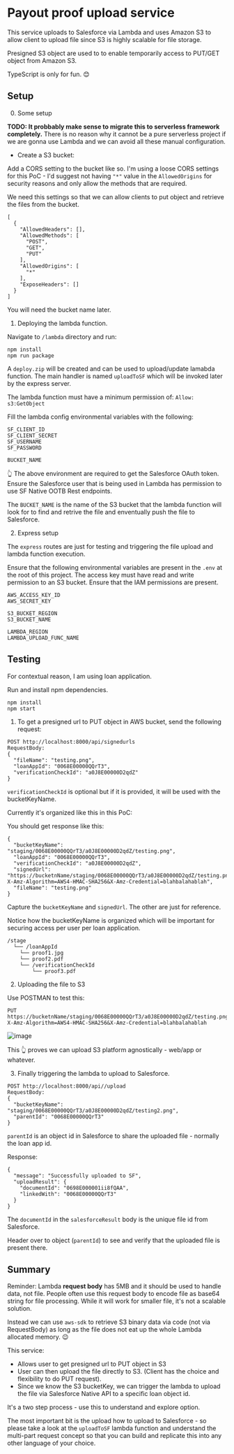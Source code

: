# Payout proof upload service

This service uploads to Salesforce via Lambda and uses Amazon S3 to allow client to upload file since S3 is highly scalable for file storage.

Presigned S3 object are used to to enable temporarily access to PUT/GET object from Amazon S3.

TypeScript is only for fun. 😊


## Setup

0. Some setup

**TODO: It probbably make sense to migrate this to serverless framework completely.**
There is no reason why it cannot be a pure serverless project if we are gonna use Lambda and we can avoid all these manual configuration.

* Create a S3 bucket:

Add a CORS setting to the bucket like so. I'm using a loose CORS settings for this PoC - I'd suggest not having `"*"` value in the `AllowedOrigins` for security reasons and only allow the methods that are required.

We need this settings so that we can allow clients to put object and retrieve the files from the bucket.

```
[
  {
    "AllowedHeaders": [],
    "AllowedMethods": [
      "POST",
      "GET",
      "PUT"
    ],
    "AllowedOrigins": [
      "*"
    ],
    "ExposeHeaders": []
  }
]
```

You will need the bucket name later.

1. Deploying the lambda function.

Navigate to `/lambda` directory and run:

```
npm install
npm run package
```

A `deploy.zip` will be created and can be used to upload/update lamabda function. The main handler is named `uploadToSF` which will be invoked later by the express server.

The lambda function must have a minimum permission of: `Allow: s3:GetObject`

Fill the lambda config environmental variables with the following:
```
SF_CLIENT_ID
SF_CLIENT_SECRET
SF_USERNAME
SF_PASSWORD

BUCKET_NAME
```

👆 The above environment are required to get the Salesforce OAuth token. Ensure the Salesforce user that is being used in Lambda has permission to use SF Native OOTB Rest endpoints.

The `BUCKET_NAME` is the name of the S3 bucket that the lambda function will look for to find and retrive the file and enventually push the file to Salesforce.

2. Express setup

The `express` routes are just for testing and triggering the file upload and lambda function execution.

Ensure that the following environmental variables are present in the `.env` at the root of this project. The access key must have read and write permission to an S3 bucket. Ensure that the IAM permissions are present.

```
AWS_ACCESS_KEY_ID
AWS_SECRET_KEY

S3_BUCKET_REGION
S3_BUCKET_NAME

LAMBDA_REGION
LAMBDA_UPLOAD_FUNC_NAME
```

## Testing

For contextual reason, I am using loan application.

Run and install npm dependencies.

```
npm install
npm start
```

1. To get a presigned url to PUT object in AWS bucket, send the following request:

```
POST http://localhost:8000/api/signedurls
RequestBody:
{
  "fileName": "testing.png",
  "loanAppId": "0068E00000QQrT3",
  "verificationCheckId": "a0J8E00000D2qdZ"
}
```

`verificationCheckId` is optional but if it is provided, it will be used with the bucketKeyName.

Currently it's organized like this in this PoC:

You should get response like this:
```
{
  "bucketKeyName": "staging/0068E00000QQrT3/a0J8E00000D2qdZ/testing.png",
  "loanAppId": "0068E00000QQrT3",
  "verificationCheckId": "a0J8E00000D2qdZ",
  "signedUrl": "https://bucketnName/staging/0068E00000QQrT3/a0J8E00000D2qdZ/testing.png?X-Amz-Algorithm=AWS4-HMAC-SHA256&X-Amz-Credential=blahbalahablah",
  "fileName": "testing.png"
}
```

Capture the `bucketKeyName` and `signedUrl`. The other are just for reference.

Notice how the bucketKeyName is organized which will be important for securing access per user per loan application.

```
/stage
  └── /loanAppId
    └── proof1.jpg
    └── proof2.pdf
    └── /verificationCheckId
        └── proof3.pdf
```

2. Uploading the file to S3

Use POSTMAN to test this:

```
PUT https://bucketnName/staging/0068E00000QQrT3/a0J8E00000D2qdZ/testing.png?X-Amz-Algorithm=AWS4-HMAC-SHA256&X-Amz-Credential=blahbalahablah
```

![image](https://user-images.githubusercontent.com/11137745/111639254-007e1e00-87f3-11eb-8eb5-20ce41d02a7f.png)


This 👆 proves we can upload S3 platform agnostically - web/app or whatever.

3. Finally triggering the lambda to upload to Salesforce.

```
POST http://localhost:8000/api//upload
RequestBody:
{
  "bucketKeyName": "staging/0068E00000QQrT3/a0J8E00000D2qdZ/testing2.png",
  "parentId": "0068E00000QQrT3"
}
```

`parentId` is an object id in Salesforce to share the uploaded file - normally the loan app id.

Response:
```
{
  "message": "Successfully uploaded to SF",
  "uploadResult": {
    "documentId": "0698E000001ii8fQAA",
    "linkedWith": "0068E00000QQrT3"
  }
}
```

The `documentId` in the `salesforceResult` body is the unique file id from Salesforce.

Header over to object (`parentId`) to see and verify that the uploaded file is present there.

## Summary

Reminder: Lambda **request body** has 5MB and it should be used to handle data, not file. People often use this request body to encode file as base64 string for file processing. While it will work for smaller file, it's not a scalable solution.

Instead we can use `aws-sdk` to retrieve S3 binary data via code (not via RequestBody) as long as the file does not eat up the whole Lambda allocated memory. 😉

This service:

* Allows user to get presigned url to PUT object in S3
* User can then upload the file directly to S3. (Client has the choice and flexibility to do PUT request).
* Since we know the S3 bucketKey, we can trigger the lambda to upload the file via Salesforce Native API to a specific loan object id.

It's a two step process - use this to understand and explore option.

The most important bit is the upload how to upload to Salesforce - so please take a look at the `uploadToSF` lambda function and understand the multi-part request concept so that you can build and replicate this into any other language of your choice.
